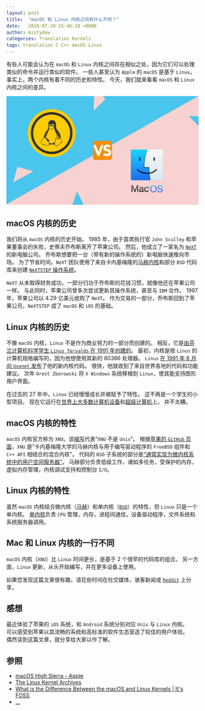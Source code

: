 ```yaml
---
layout: post
title:  "macOS 和 Linux 内核之间有什么不同？"
date:   2018-07-29 15:46:38 +0800
author: mistydew
categories: Translation Kernels
tags: translation C C++ macOS Linux
---
```


有些人可能会认为在 `macOS` 和 `Linux` 内核之间存在相似之处，因为它们可以处理类似的命令并运行类似的软件。
一些人甚至认为 `Apple` 的 `macOS` 是基于 `Linux`。事实上，两个内核有着不同的历史和特性。
今天，我们就来看看 `macOS` 和 `Linux` 内核之间的差异。
<!-- excerpt -->

![macos-vs-linux-kernels](/images/20180729/macos-vs-linux-kernels.jpeg)

## macOS 内核的历史

我们将从 `macOS` 内核的历史开始。
1985 年，由于首席执行官 `John Sculley` 和苹果董事会的失败，史蒂夫乔布斯离开了苹果公司。
然后，他成立了一家名为 [`NeXT`](https://en.wikipedia.org/wiki/NeXT) 的新电脑公司。
乔布斯想要把一台（带有新的操作系统的）新电脑快速推向市场。
为了节省时间，`NeXT` 团队使用了来自卡内基梅隆的[马赫内核](https://en.wikipedia.org/wiki/Mach_(kernel))和部分 `BSD` 代码库来创建 [`NeXTSTEP` 操作系统](https://en.wikipedia.org/wiki/NeXTSTEP)。

`NeXT` 从未取得财务成功，一部分归功于乔布斯的花钱习惯，就像他还在苹果公司一样。
与此同时，苹果公司曾多次尝试更新其操作系统，甚至与 `IBM` 合作。
1997 年，苹果公司以 4.29 亿美元收购了 `NeXT`。
作为交易的一部分，乔布斯回到了苹果公司，`NeXTSTEP` 成了 `macOS` 和 `iOS` 的基础。

## Linux 内核的历史

不像 `macOS` 内核，`Linux` 不是作为商业努力的一部分而创建的。
相反，它是[由芬兰计算机科学学生 `Linus Torvalds` 在 1991 年创建的](https://www.cs.cmu.edu/~awb/linux.history.html)。
最初，内核是按 `Linus` 的计算机规格编写的，因为他想使用其新的 80386 处理器。
`Linus` [在 1991 年 8 月向 `Usenet` 发布](https://groups.google.com/forum/#!original/comp.os.minix/dlNtH7RRrGA/SwRavCzVE7gJ)了他的新内核代码。
很快，他就收到了来自世界各地的代码和功能建议。
次年 `Orest Zborowski` 将 `X Windows` 系统移植到 `Linux`，使其能支持图形用户界面。

在过去的 27 年中，`Linux` 已经慢慢成长并被赋予了特性。
这不再是一个学生的小型项目。
现在它运行在[世界上](https://www.zdnet.com/article/sorry-windows-android-is-now-the-most-popular-end-user-operating-system)[大多数计算机设备](https://www.linuxinsider.com/story/31855.html)和[超级计算机](https://itsfoss.com/linux-supercomputers-2017)上。
并不太糟。

## macOS 内核的特性

`macOS` 内核官方称为 `XNU`。该[缩写](https://github.com/apple/darwin-xnu)代表“`XNU` 不是 `Unix`”。
根据[苹果的 `GitHub` 页面](https://github.com/apple/darwin-xnu)，`XNU` 是“卡内基梅隆大学的马赫内核与用于编写驱动程序的 `FreeBSD` 组件和 `C++ API` 相结合的混合内核”。
代码的 `BSD` 子系统的部分是[“通常实现为微内核系统中的用户空间服务器”](http://osxbook.com/book/bonus/ancient/whatismacosx/arch_xnu.html)。
马赫部分负责低级工作，诸如多任务，受保护的内存，虚拟内存管理，内核调试支持和控制台 `I/O`。

## Linux 内核的特性

虽然 `macOS` 内核结合微内核（[马赫](https://en.wikipedia.org/wiki/Mach_(kernel))）和单内核（[`BSD`](https://en.wikipedia.org/wiki/FreeBSD)）的特性，但 `Linux` 只是一个单内核。
[单内核](https://www.howtogeek.com/howto/31632/what-is-the-linux-kernel-and-what-does-it-do)负责 `CPU` 管理，内存，进程间通信，设备驱动程序，文件系统和系统服务器调用。

## Mac 和 Linux 内核的一行不同

`macOS` 内核（`XNU`）比 `Linux` 时间更长，是基于 2 个很早的代码库的组合。
另一方面，`Linux` 更新，从头开始编写，并在更多设备上使用。

如果您发现这篇文章很有趣，请花些时间在社交媒体，骇客新闻或 [`Reddit`](http://reddit.com/r/linuxusersgroup) 上分享。

## 感想

最近体验了苹果的 `iOS` 系统，和 `Android` 系统分别对应 `Unix` 与 `Linux` 内核。<br>
可以感受到苹果以其流畅的系统和高标准的软件生态营造了较佳的用户体验。<br>
偶然读到这篇文章，就分享给大家以作了解。

## 参照
* [macOS High Sierra - Apple](https://www.apple.com/macos/high-sierra)
* [The Linux Kernel Archives](https://www.kernel.org)
* [What is the Difference Between the macOS and Linux Kernels \| It's FOSS](https://itsfoss.com/mac-linux-difference)
* [...](https://github.com/mistydew)

